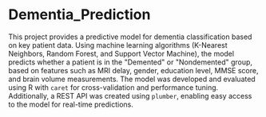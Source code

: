 # Dementia_Prediction
This project provides a predictive model for dementia classification based on key patient data. Using machine learning algorithms (K-Nearest Neighbors, Random Forest, and Support Vector Machine), the model predicts whether a patient is in the "Demented" or "Nondemented" group, based on features such as MRI delay, gender, education level, MMSE score, and brain volume measurements. The model was developed and evaluated using R with `caret` for cross-validation and performance tuning. Additionally, a REST API was created using `plumber`, enabling easy access to the model for real-time predictions.
